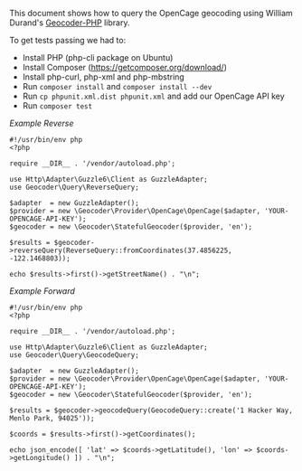 This document shows how to query the OpenCage geocoding using
William Durand's [Geocoder-PHP](http://geocoder-php.org/Geocoder/) library.

To get tests passing we had to:

* Install PHP (php-cli package on Ubuntu)
* Install Composer (https://getcomposer.org/download/)
* Install php-curl, php-xml and php-mbstring
* Run `composer install` and `composer install --dev`
* Run `cp phpunit.xml.dist phpunit.xml` and add our OpenCage API key
* Run `composer test`

_Example Reverse_

    #!/usr/bin/env php
    <?php

    require __DIR__ . '/vendor/autoload.php';

    use Http\Adapter\Guzzle6\Client as GuzzleAdapter;
    use Geocoder\Query\ReverseQuery;

    $adapter  = new GuzzleAdapter();
    $provider = new \Geocoder\Provider\OpenCage\OpenCage($adapter, 'YOUR-OPENCAGE-API-KEY');
    $geocoder = new \Geocoder\StatefulGeocoder($provider, 'en');

    $results = $geocoder->reverseQuery(ReverseQuery::fromCoordinates(37.4856225, -122.1468803));

    echo $results->first()->getStreetName() . "\n";

_Example Forward_

    #!/usr/bin/env php
    <?php

    require __DIR__ . '/vendor/autoload.php';

    use Http\Adapter\Guzzle6\Client as GuzzleAdapter;
    use Geocoder\Query\GeocodeQuery;

    $adapter  = new GuzzleAdapter();
    $provider = new \Geocoder\Provider\OpenCage\OpenCage($adapter, 'YOUR-OPENCAGE-API-KEY');
    $geocoder = new \Geocoder\StatefulGeocoder($provider, 'en');

    $results = $geocoder->geocodeQuery(GeocodeQuery::create('1 Hacker Way, Menlo Park, 94025'));

    $coords = $results->first()->getCoordinates();

    echo json_encode([ 'lat' => $coords->getLatitude(), 'lon' => $coords->getLongitude() ]) . "\n";



